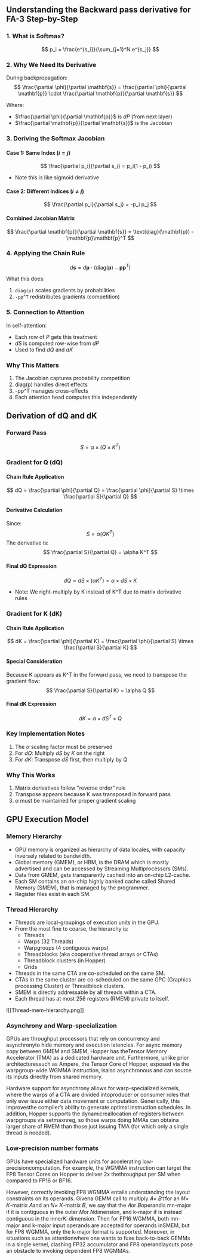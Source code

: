 ## Understanding the Backward pass derivative for FA-3 Step-by-Step

### 1. What is Softmax?
$$
p_i = \frac{e^{s_i}}{\sum_{j=1}^N e^{s_j}}
$$

### 2. Why We Need Its Derivative
During backpropagation:
$$
\frac{\partial \phi}{\partial \mathbf{s}} = \frac{\partial \phi}{\partial \mathbf{p}} \cdot \frac{\partial \mathbf{p}}{\partial \mathbf{s}}
$$

Where:
- $\frac{\partial \phi}{\partial \mathbf{p}}$ is $dP$ (from next layer)
- $\frac{\partial \mathbf{p}}{\partial \mathbf{s}}$ is the Jacobian

### 3. Deriving the Softmax Jacobian

#### Case 1: Same Index ($i = j$)
$$
\frac{\partial p_i}{\partial s_i} = p_i(1 - p_i)
$$
- Note this is like sigmoid derivative

#### Case 2: Different Indices ($i \neq j$)
$$
\frac{\partial p_i}{\partial s_j} = -p_i p_j
$$

#### Combined Jacobian Matrix
$$
\frac{\partial \mathbf{p}}{\partial \mathbf{s}} = \text{diag}(\mathbf{p}) - \mathbf{p}\mathbf{p}^T
$$

### 4. Applying the Chain Rule
$$
d\mathbf{s} = d\mathbf{p} \cdot (\text{diag}(\mathbf{p}) - \mathbf{p}\mathbf{p}^T)
$$

What this does:
1. `diag(p)` scales gradients by probabilities
2. `-pp^T` redistributes gradients (competition)

### 5. Connection to Attention
In self-attention:
- Each row of $P$ gets this treatment
- $dS$ is computed row-wise from $dP$
- Used to find $dQ$ and $dK$
### Why This Matters
1. The Jacobian captures probability competition
2. diag(p) handles direct effects
3. -pp^T manages cross-effects
4. Each attention head computes this independently

## Derivation of dQ and dK

### Forward Pass
$$
S = \alpha \times (Q \times K^T)
$$
### Gradient for Q (dQ)

#### Chain Rule Application
$$
dQ = \frac{\partial \phi}{\partial Q} = \frac{\partial \phi}{\partial S} \times \frac{\partial S}{\partial Q}
$$

#### Derivative Calculation
Since:
$$
S = \alpha(QK^T)
$$
The derivative is:
$$
\frac{\partial S}{\partial Q} = \alpha K^T
$$

#### Final dQ Expression
$$
dQ = dS \times (\alpha K^T) = \alpha \times dS \times K
$$
- Note: We right-multiply by K instead of K^T due to matrix derivative rules

### Gradient for K (dK)

#### Chain Rule Application
$$
dK = \frac{\partial \phi}{\partial K} = \frac{\partial \phi}{\partial S} \times \frac{\partial S}{\partial K}
$$

#### Special Consideration
Because K appears as K^T in the forward pass, we need to transpose the gradient flow:
$$
\frac{\partial S}{\partial K} = \alpha Q
$$

#### Final dK Expression
$$
dK = \alpha \times dS^T \times Q
$$

### Key Implementation Notes
1. The $\alpha$ scaling factor must be preserved
2. For $dQ$: Multiply $dS$ by $K$ on the right
3. For $dK$: Transpose $dS$ first, then multiply by $Q$

### Why This Works
1. Matrix derivatives follow "reverse order" rule
2. Transpose appears because K was transposed in forward pass
3. $\alpha$ must be maintained for proper gradient scaling

## GPU Execution Model
### Memory Hierarchy
- GPU memory is organized as hierarchy of data locales, with capacity inversely related to bandwidth. 
- Global memory (GMEM), or HBM, is the DRAM which is mostly advertised and can be accessed by Streaming Multiprocessors (SMs). 
- Data from GMEM, gets transparently cached into an on-chip L2-cache.
- Each SM contains an on-chip highly banked cache called Shared Memory (SMEM), that is managed by the programmer.
- Register files exist in each SM.

### Thread Hierarchy
- Threads are local-groupings of execution units in the GPU.
- From the most fine to coarse, the hierarchy is:
	- Threads
	- Warps (32 Threads)
	- Warpgroups (4 contiguous warps)
	- Threadblocks (aka cooperative thread arrays or CTAs)
	- Threadblock clusters (in Hopper)
	- Grids
- Threads in the same CTA are co-scheduled on the same SM.
- CTAs in the same cluster are co-scheduled on the same GPC (Graphics processing Cluster) or Threadblock clusters.
- SMEM is directly addressable by all threads within a CTA.
- Each thread has at most 256 registers (RMEM) private to itself.

![[Thread-mem-hierarchy.png]]

### Asynchrony and Warp-specialization

GPUs are throughput processors that rely on concurrency and asynchronyto hide memory and execution latencies. For async memory copy between GMEM and SMEM, Hopper has theTensor Memory Accelerator (TMA) as a dedicated hardware unit. Furthermore, unlike prior architecturessuch as Ampere, the Tensor Core of Hopper, exposed via the warpgroup-wide WGMMA instruction, isalso asynchronous and can source its inputs directly from shared memory.

Hardware support for asynchrony allows for warp-specialized kernels, where the warps of a CTA are divided intoproducer or consumer roles that only ever issue either data movement or computation. Generically, this improvesthe compiler’s ability to generate optimal instruction schedules. In addition, Hopper supports the dynamicreallocation of registers between warpgroups via setmaxnreg, so those warps doing MMAs can obtaina larger share of RMEM than those just issuing TMA (for which only a single thread is needed).

### Low-precision number formats

GPUs have specialized hardware units for accelerating low-precisioncomputation. For example, the WGMMA instruction can target the FP8 Tensor Cores on Hopper to deliver 2x thethroughput per SM when compared to FP16 or BF16.

However, correctly invoking FP8 WGMMA entails understanding the layout constraints on its operands. Givena GEMM call to multiply 𝐴× 𝐵⊤for an 𝑀× 𝐾-matrix 𝐴and an 𝑁× 𝐾-matrix 𝐵, we say that the 𝐴or 𝐵operandis mn-major if it is contiguous in the outer 𝑀or 𝑁dimension, and k-major if is instead contiguous in the inner𝐾-dimension. Then for FP16 WGMMA, both mn-major and k-major input operands are accepted for operands inSMEM, but for FP8 WGMMA, only the k-major format is supported. Moreover, in situations such as attentionwhere one wants to fuse back-to-back GEMMs in a single kernel, clashing FP32 accumulator and FP8 operandlayouts pose an obstacle to invoking dependent FP8 WGMMAs.